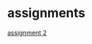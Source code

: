 # assignments

[assignment 2](https://github.com/Maevezw/assignments/blob/master/Assignment%202.ipynb)
